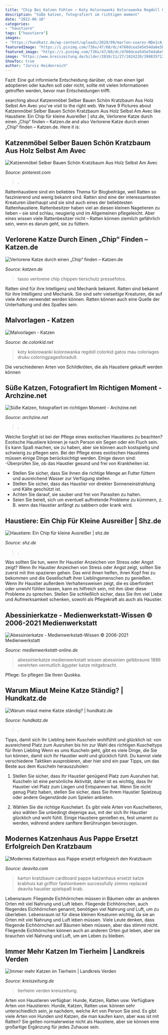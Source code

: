 ```yaml
---
title: "Chip Bei Katzen Fühlen ~ Koty Kolorowanki Kolorowanka Regdoll Colorkid Gatos Mau Coloriages Druku Coloringpagesforadult"
description: "Süße katzen, fotografiert im richtigen moment"
date: "2022-06-10"
categories:
- "haustiere"
tags: ["haustiere"]
images:
- "https://hundkatz.de/wp-content/uploads/2020/09/marlon-soares-NDe1cA_jb_4-unsplash-1280x1024.jpg"
featuredImage: "https://i.pinimg.com/736x/47/60/dc/4760dcea545e54da6e5bebc8a46d4bee.jpg"
featured_image: "https://i.pinimg.com/736x/47/60/dc/4760dcea545e54da6e5bebc8a46d4bee.jpg"
image: "https://www.kreiszeitung.de/bilder/2010/11/27/1024220/398835712-341_008_1850431_tierheim_a-1Mef.jpg"
ShowToc: true
author: "Jarvis Heidenreich"
---
```



Fazit: Eine gut informierte Entscheidung darüber, ob man einen Igel adoptieren oder kaufen soll oder nicht, sollte mit vielen Informationen getroffen werden, bevor man Entscheidungen trifft.

	

		
searching about Katzenmöbel Selber Bauen Schön Kratzbaum Aus Holz Selbst Am Avec you've visit to the right web. We have 9 Pictures about Katzenmöbel Selber Bauen Schön Kratzbaum Aus Holz Selbst Am Avec like Haustiere: Ein Chip für kleine Ausreißer | shz.de, Verlorene Katze durch einen „Chip“ finden – Katzen.de and also Verlorene Katze durch einen „Chip“ finden – Katzen.de. Here it is:
		
    
## Katzenmöbel Selber Bauen Schön Kratzbaum Aus Holz Selbst Am Avec

<img loading=lazy src="https://i.pinimg.com/736x/47/60/dc/4760dcea545e54da6e5bebc8a46d4bee.jpg" onerror="this.onerror=null;this.src='https://tse3.mm.bing.net/th?id=OIP.ekaD3QumMEbw3qH3FF3oSAHaJ3&amp;pid=15.1';" alt="Katzenmöbel Selber Bauen Schön Kratzbaum Aus Holz Selbst Am Avec">

_Source: pinterest.com_

>. 

	

Rattenhaustiere sind ein beliebtes Thema für Blogbeiträge, weil Ratten so faszinierend und wenig bekannt sind.
Ratten sind eine der interessantesten Kreaturen überhaupt und sie sind auch eines der beliebtesten Rattenhaustiere. Rattenbesitzer haben viel an diesen kleinen Nagetieren zu lieben – sie sind schlau, neugierig und im Allgemeinen pflegeleicht. Aber eines wissen viele Rattenbesitzer nicht – Ratten können ziemlich gefährlich sein, wenn es darum geht, sie zu füttern.

    
## Verlorene Katze Durch Einen „Chip“ Finden – Katzen.de

<img loading=lazy src="https://www.katzen.de/magazin/wp-content/uploads/2011/07/chiptag-tasso-tierschutz-tasso-pressefotos.jpg" onerror="this.onerror=null;this.src='https://tse4.mm.bing.net/th?id=OIP.mz2inN_LN81LEADeptUkiwHaE-&amp;pid=15.1';" alt="Verlorene Katze durch einen „Chip“ finden – Katzen.de">

_Source: katzen.de_

>tasso verlorene chip chippen tierschutz pressefotos. 

	

Ratten sind für ihre Intelligenz und Mechanik bekannt.
Ratten sind bekannt für ihre Intelligenz und Mechanik. Sie sind sehr vielseitige Kreaturen, die auf viele Arten verwendet werden können. Ratten können auch eine Quelle der Unterhaltung und des Spaßes sein.

    
## Malvorlagen - Katzen

<img loading=lazy src="http://de.colorkid.net/sites/default/files/styles/node_picture_views/public/1433779675_2.gif?itok=jxCPVNqI" onerror="this.onerror=null;this.src='https://tse4.mm.bing.net/th?id=OIP.t2Bp5DHwG0cKBbu8hwZRJgHaKP&amp;pid=15.1';" alt="Malvorlagen - Katzen">

_Source: de.colorkid.net_

>koty kolorowanki kolorowanka regdoll colorkid gatos mau coloriages druku coloringpagesforadult. 

	

Die verschiedenen Arten von Schildkröten, die als Haustiere gekauft werden können

    
## Süße Katzen, Fotografiert Im Richtigen Moment - Archzine.net

<img loading=lazy src="https://archzine.net/wp-content/uploads/2016/01/lustige-Bilder-von-Babykatzen-die-spielen.jpg" onerror="this.onerror=null;this.src='https://tse1.mm.bing.net/th?id=OIP.E5QOXiJotwu7Y7t2yEGIsQHaE2&amp;pid=15.1';" alt="Süße Katzen, fotografiert im richtigen Moment - Archzine.net">

_Source: archzine.net_

>. 

	

Welche Sorgfalt ist bei der Pflege eines exotischen Haustieres zu beachten?
Exotische Haustiere können je nach Person ein Segen oder ein Fluch sein. Es kann Spaß machen, sie zu haben, aber sie können auch kostspielig und schwierig zu pflegen sein. Bei der Pflege eines exotischen Haustieres müssen einige Dinge berücksichtigt werden. Einige davon sind:
-Überprüfen Sie, ob das Haustier gesund und frei von Krankheiten ist.
- Stellen Sie sicher, dass Sie ihnen die richtige Menge an Futter füttern und ausreichend Wasser zur Verfügung stellen.
- Stellen Sie sicher, dass das Haustier vor direkter Sonneneinstrahlung und Kälte geschützt ist.
- Achten Sie darauf, sie sauber und frei von Parasiten zu halten.
- Seien Sie bereit, sich um eventuell auftretende Probleme zu kümmern, z. B. wenn das Haustier anfängt zu sabbern oder krank wird.

    
## Haustiere: Ein Chip Für Kleine Ausreißer | Shz.de

<img loading=lazy src="https://www.shz.de/img/elmshorner-nachrichten/crop197946/293639707-cv16_9-w596/2012-07-17-katze-voelz.jpg" onerror="this.onerror=null;this.src='https://tse1.mm.bing.net/th?id=OIP.EeL6nYHuePD7TqvkCTS_pQHaEK&amp;pid=15.1';" alt="Haustiere: Ein Chip für kleine Ausreißer | shz.de">

_Source: shz.de_

>. 

	

Was sollten Sie tun, wenn Ihr Haustier Anzeichen von Stress oder Angst zeigt?
Wenn Ihr Haustier Anzeichen von Stress oder Angst zeigt, sollten Sie zuerst mit ihm spazieren gehen. Das wird ihnen helfen, ihren Kopf frei zu bekommen und die Gesellschaft ihrer Lieblingsmenschen zu genießen. Wenn Ihr Haustier außerdem Verhaltensweisen zeigt, die es überfordert oder unwohl fühlen lassen, kann es hilfreich sein, mit ihm über diese Probleme zu sprechen. Stellen Sie schließlich sicher, dass Sie ihm viel Liebe und Aufmerksamkeit schenken, sowohl als Pflegekraft als auch als Haustier.

    
## Abessinierkatze - Medienwerkstatt-Wissen © 2006-2021 Medienwerkstatt

<img loading=lazy src="https://medienwerkstatt-online.de/lws_wissen/bilder/2444-3.jpg" onerror="this.onerror=null;this.src='https://tse4.mm.bing.net/th?id=OIP.tys-LElggwKoC2SF6wJc-AHaIr&amp;pid=15.1';" alt="Abessinierkatze - Medienwerkstatt-Wissen © 2006-2021 Medienwerkstatt">

_Source: medienwerkstatt-online.de_

>abessinierkatze medienwerkstatt wissen abessinien gelbbraune 1886 verehrten vermutlich ägypter katze mitgebracht. 

	

Pflege: So pflegen Sie Ihren Quokka.

    
## Warum Miaut Meine Katze Ständig? | Hundkatz.de

<img loading=lazy src="https://hundkatz.de/wp-content/uploads/2020/09/marlon-soares-NDe1cA_jb_4-unsplash-1280x1024.jpg" onerror="this.onerror=null;this.src='https://tse2.mm.bing.net/th?id=OIP.oPynYcPTh6q_HHCY4u4J0gHaF7&amp;pid=15.1';" alt="Warum miaut meine Katze ständig? | hundkatz.de">

_Source: hundkatz.de_

>. 

	

Tipps, damit sich Ihr Liebling beim Kuscheln wohlfühlt und glücklich ist: von ausreichend Platz zum Ausruhen bis hin zur Wahl des richtigen Kuscheltyps für Ihren Liebling
Wenn es ums Kuscheln geht, gibt es viele Dinge, die Sie tun können, damit sich Ihr Haustier wohl und glücklich fühlt. Du kannst viele verschiedene Taktiken ausprobieren, aber hier sind ein paar Tipps, um das Beste aus dem Kuscheln herauszuholen:
1. Stellen Sie sicher, dass Ihr Haustier genügend Platz zum Ausruhen hat. Kuscheln ist eine persönliche Aktivität, daher ist es wichtig, dass Ihr Haustier viel Platz zum Liegen und Entspannen hat. Wenn Sie nicht genug Platz haben, stellen Sie sicher, dass Sie Ihrem Haustier Spielzeug oder andere Gegenstände zum Spielen anbieten.

2. Wählen Sie die richtige Kuschelart. Es gibt viele Arten von Kuscheltieren, also wählen Sie unbedingt diejenige aus, mit der sich Ihr Haustier glücklich und wohl fühlt. Einige Haustiere genießen es, fest umarmt zu werden, während andere sanftere Berührungen bevorzugen.

    
## Modernes Katzenhaus Aus Pappe Ersetzt Erfolgreich Den Kratzbaum

<img loading=lazy src="https://deavita.com/wp-content/uploads/2013/10/schwarz-weiße-Katze-Karton-Haus-umweltfreundlich-Wohnung.gif" onerror="this.onerror=null;this.src='https://tse2.mm.bing.net/th?id=OIP.fMTav14JwT2kc_sBCEc7eQHaFY&amp;pid=15.1';" alt="Modernes Katzenhaus aus Pappe ersetzt erfolgreich den Kratzbaum">

_Source: deavita.com_

>karton kratzbaum cardboard pappe katzenhaus ersetzt katze krabhuis kat griffoir fashionbeem successfully zimmo replaced deavita haustier spielspaß krab. 

	

Lebensraum: Fliegende Eichhörnchen müssen in Bäumen oder an anderen Orten mit viel Nahrung und Luft leben.
Fliegende Eichhörnchen, auch fliegendes Eichhörnchen genannt, benötigen viel Nahrung und Luft, um zu überleben. Lebensraum ist für diese kleinen Kreaturen wichtig, da sie an Orten mit viel Nahrung und Luft leben müssen. Viele Leute denken, dass fliegende Eichhörnchen auf Bäumen leben müssen, aber das stimmt nicht. Fliegende Eichhörnchen können auch an anderen Orten gut leben, aber sie brauchen viel Nahrung und Luft, um am Leben zu bleiben.

    
## Immer Mehr Katzen Im Tierheim | Landkreis Verden

<img loading=lazy src="https://www.kreiszeitung.de/bilder/2010/11/27/1024220/398835712-341_008_1850431_tierheim_a-1Mef.jpg" onerror="this.onerror=null;this.src='https://tse4.mm.bing.net/th?id=OIP.mxz_nTtKPPbxeFcG78LrzwHaEK&amp;pid=15.1';" alt="Immer mehr Katzen im Tierheim | Landkreis Verden">

_Source: kreiszeitung.de_

>tierheim verden kreiszeitung. 

	

Arten von Haustieren verfügbar: Hunde, Katzen, Ratten usw.
Verfügbare Arten von Haustieren: Hunde, Katzen, Ratten usw. können sehr unterschiedlich sein, je nachdem, welche Art von Person Sie sind. Es gibt viele Arten von Hunden und Katzen, die man kaufen kann, aber was ist mit Ratten? Sie gelten normalerweise nicht als Haustiere, aber sie können eine großartige Ergänzung für jedes Zuhause sein.

